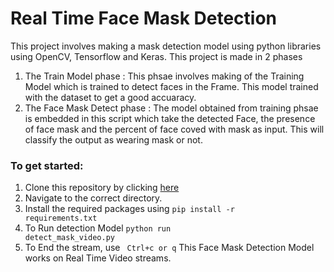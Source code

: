 # Real Time Face Mask Detection
This project involves making a mask detection model using python libraries using OpenCV, Tensorflow and Keras.
This project is made in 2 phases
1. The Train Model phase : This phsae involves making of the Training Model which is trained to detect faces in the Frame. This model trained with the dataset to get a good accuaracy.
2. The Face Mask Detect phase : The model obtained from training phsae is embedded in this script which take the detected Face, the presence of face mask and the percent of face coved with mask as input. This will classify the output as wearing mask or not. 

### To get started:
1. Clone this repository by clicking [here](https://github.com/vedantpople4/Mask_detection.git)
2. Navigate to the correct directory.
3. Install the required packages using <code>pip install -r requirements.txt</code>
4. To Run detection Model <code>python run detect_mask_video.py</code>
5. To End the stream, use <code> Ctrl+c or q</code>
This Face Mask Detection Model works on Real Time Video streams. 

